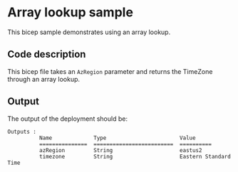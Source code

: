 # Array lookup sample

This bicep sample demonstrates using an array lookup.

## Code description

This bicep file takes an `AzRegion` parameter and returns the TimeZone through an
array lookup.


## Output

The output of the deployment should be:

``` text
Outputs :
          Name             Type                       Value
          ===============  =========================  ==========
          azRegion         String                     eastus2
          timezone         String                     Eastern Standard Time
```
